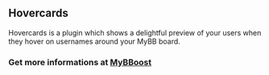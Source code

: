 ## Hovercards

Hovercards is a plugin which shows a delightful preview of your users when they hover on usernames around your MyBB board.

### Get more informations at [MyBBoost](https://www.mybboost.com/thread-release-hovercards-1-3)
